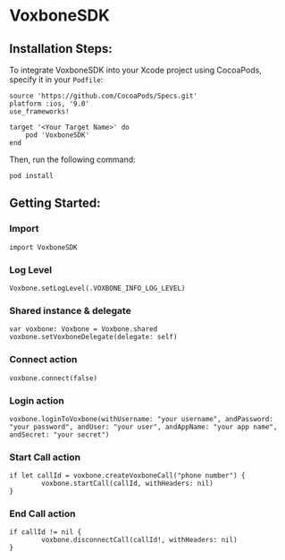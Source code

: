 # VoxboneSDK

## Installation Steps:

To integrate VoxboneSDK into your Xcode project using CocoaPods, specify it in your `Podfile`:
```
source 'https://github.com/CocoaPods/Specs.git'
platform :ios, '9.0'
use_frameworks!

target '<Your Target Name>' do
    pod 'VoxboneSDK'
end
```
Then, run the following command:
```
pod install
```

## Getting Started:

### Import
```
import VoxboneSDK
```

### Log Level
```
Voxbone.setLogLevel(.VOXBONE_INFO_LOG_LEVEL)
```

### Shared instance & delegate
```
var voxbone: Voxbone = Voxbone.shared
voxbone.setVoxboneDelegate(delegate: self)
```

### Connect action
```
voxbone.connect(false)
```

### Login action
```
voxbone.loginToVoxbone(withUsername: "your username", andPassword: "your password", andUser: "your user", andAppName: "your app name", andSecret: "your secret")
```

### Start Call action
```
if let callId = voxbone.createVoxboneCall("phone number") {
        voxbone.startCall(callId, withHeaders: nil)
}
```

### End Call action
```
if callId != nil {
        voxbone.disconnectCall(callId!, withHeaders: nil)
}
```
